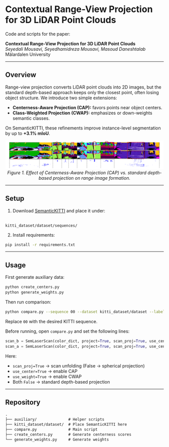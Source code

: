 # Contextual Range-View Projection for 3D LiDAR Point Clouds

Code and scripts for the paper:

**Contextual Range-View Projection for 3D LiDAR Point Clouds**  
*Seyedali Mousavi, Seyedhamidreza Mousavi, Masoud Daneshtalab*  
Mälardalen University

---

## Overview
Range-view projection converts LiDAR point clouds into 2D images, but the standard depth-based approach keeps only the closest point, often losing object structure. We introduce two simple extensions:

- **Centerness-Aware Projection (CAP):** favors points near object centers.  
- **Class-Weighted Projection (CWAP):** emphasizes or down-weights semantic classes.  

On SemanticKITTI, these refinements improve instance-level segmentation by up to **+3.1% mIoU**.

<p align="center">
  <img src="images/final_paper.pdf" alt="CAP vs. depth projection" width="820">
  <br>
  <em>Figure 1. Effect of Centerness-Aware Projection (CAP) vs. standard depth-based projection on range image formation.</em>
</p>

---

## Setup
1. Download [SemanticKITTI](http://www.semantic-kitti.org/) and place it under:
```

kitti_dataset/dataset/sequences/

````
2. Install requirements:
```bash
pip install -r requirements.txt
````

---

## Usage

First generate auxiliary data:

```bash
python create_centers.py
python generate_weights.py
```

Then run comparison:

```bash
python compare.py --sequence 00 --dataset kitti_dataset/dataset --labels labels
```

Replace `00` with the desired KITTI sequence.

Before running, open `compare.py` and set the following lines:

```python
scan_b = SemLaserScan(color_dict, project=True, scan_proj=True, use_center=True, use_weight=False)
scan_a = SemLaserScan(color_dict, project=True, scan_proj=True, use_center=False, use_weight=False)
```

Here:

* `scan_proj=True` → scan unfolding (False → spherical projection)
* `use_center=True` → enable CAP
* `use_weight=True` → enable CWAP
* Both `False` → standard depth-based projection

---

## Repository

```
.
├── auxiliary/              # Helper scripts
├── kitti_dataset/dataset/  # Place SemanticKITTI here
├── compare.py              # Main script
├── create_centers.py       # Generate centerness scores
└── generate_weights.py     # Generate weights
```

